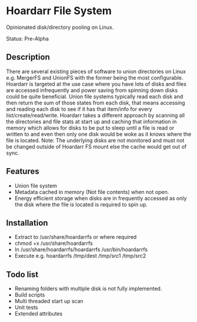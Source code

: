 # Hoardarr File System
Opinionated disk/directory pooling on Linux. 

Status: Pre-Alpha

## Description
There are several existing pieces of software to union directories on Linux e.g. MergerFS and UnionFS with the former being the most configurable.  Hoardarr is targeted at the use case where you have lots of disks and files are accessed infrequently and power saving from spinning down disks could be quite beneficial.  Union file systems typically read each disk and then return the sum of those states from each disk, that means accessing and reading each disk to see if it has that item/info for every list/create/read/write.  Hoardarr takes a different approach by scanning all the directories and file stats at start up and caching that information in memory which allows for disks to be put to sleep until a file is read or written to and even then only one disk would be woke as it knows where the file is located.  Note: The underlying disks are not monitored and must not be changed outside of Hoardarr FS mount else the cache would get out of sync.  


## Features
* Union file system
* Metadata cached in memory (Not file contents) when not open.
* Energy efficient storage when disks are in frequently accessed as only the disk where the file is located is required to spin up.

## Installation

* Extract to /usr/share/hoardarrfs or where required
* chmod +x /usr/share/hoardarrfs
* ln /usr/share/hoardarrfs/hoardarrfs /usr/bin/hoardarrfs
* Execute e.g. hoardarrfs /tmp/dest /tmp/src1 /tmp/src2

## Todo list
* Renaming folders with multiple disk is not fully implemented.
* Build scripts
* Multi threaded start up scan
* Unit tests
* Extended attributes
